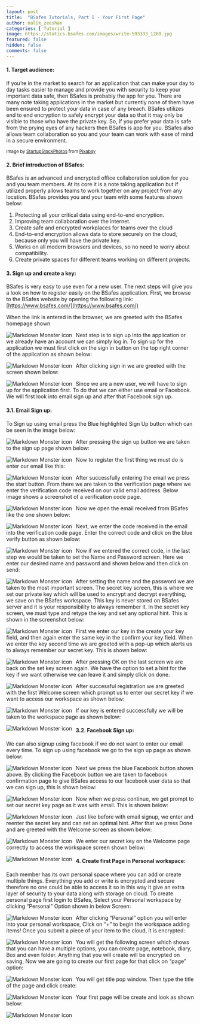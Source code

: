 ```yaml
---
layout: post
title:  "BSafes Tutorials, Part I - Your First Page"
author: malik_zeeshan 
categories: [ Tutorial ]
image: https://statics.bsafes.com/images/write-593333_1280.jpg 
featured: false 
hidden: false
comments: false
---
```


#### 1. Target audience: 
If you’re in the market to search for an application that can make your day to day tasks easier to manage and provide you with security to keep your important data safe, then BSafes is probably the app for you. There are many note taking applications in the market but currently none of them have been ensured to protect your data in case of any breach. BSafes utilizes end to end encryption to safely encrypt your data so that it may only be visible to those who have the private key. So, if you prefer your data is safe from the prying eyes of any hackers then BSafes is app for you. BSafes also allows team collaboration so you and your team can work with ease of mind in a secure environment.

<sup>Image by <a href="https://pixabay.com/users/StartupStockPhotos-690514/?utm_source=link-attribution&amp;utm_medium=referral&amp;utm_campaign=image&amp;utm_content=593333">StartupStockPhotos</a> from <a href="https://pixabay.com/?utm_source=link-attribution&amp;utm_medium=referral&amp;utm_campaign=image&amp;utm_content=593333">Pixabay</a></sup>

#### 2. Brief introduction of BSafes:
BSafes is an advanced and encrypted office collaboration solution for you and you team members. At its core it is a note taking application but if utilized properly allows teams to work together on any project from any location. BSafes provides you and your team with some features shown below:
1. Protecting all your critical data using end-to-end encryption.
2. Improving team collaboration over the internet.
3. Create safe and encrypted workplaces for teams over the cloud
4. End-to-end encryption allows data to store securely on the cloud, because only you will have the private key.
5. Works on all modern browsers and devices, so no need to worry about compatibility.
6. Create private spaces for different teams working on different projects.

#### 3. Sign up and create a key:
BSafes is very easy to use even for a new user. The next steps will give you a look on how to register easily on the BSafes application.
First, we browse to the BSafes website by opening the following link: [https://www.bsafes.com/](https://www.bsafes.com/)
 
When the link is entered in the browser, we are greeted with the BSafes homepage shown 

<img src="https://statics.bsafes.com/images/Tutorial_3-1.png"
     alt="Markdown Monster icon"
     style="float: left; margin-right: 10px;" />

Next step is to sign up into the application or we already have an account we can simply log in. To sign up for the application we must first click on the sign in button on the top right corner of the application as shown below:

<img src="https://statics.bsafes.com/images/Tutorial_3-2.png"
     alt="Markdown Monster icon"
     style="float: left; margin-right: 10px;" />

After clicking sign in we are greeted with the screen shown below:

<img src="https://statics.bsafes.com/images/Tutorial_3-3.png"
     alt="Markdown Monster icon"
     style="float: left; margin-right: 10px;" />

Since we are a new user, we will have to sign up for the application first. To do that we can either use email or Facebook. We will first look into email sign up and after that Facebook sign up.

#### 3.1. Email Sign up: 
To Sign up using email press the Blue highlighted Sign Up button which can be seen in the image below:

<img src="https://statics.bsafes.com/images/Tutorial_3-1-1.png"
     alt="Markdown Monster icon"
     style="float: left; margin-right: 10px;" />

After pressing the sign up button we are taken to the sign up page shown below:

<img src="https://statics.bsafes.com/images/Tutorial_3-1-2.png"
     alt="Markdown Monster icon"
     style="float: left; margin-right: 10px;" />
Now to register the first thing we must do is enter our email like this:

<img src="https://statics.bsafes.com/images/Tutorial_3-1-3.png"
     alt="Markdown Monster icon"
     style="float: left; margin-right: 10px;" />
After successfully entering the email we press the start button. From there we are taken to the verification page where we enter the verification code received on our valid email address. Below image shows a screenshot of a verification code page.

<img src="https://statics.bsafes.com/images/Tutorial_3-1-4.png"
     alt="Markdown Monster icon"
     style="float: left; margin-right: 10px;" />
Now we open the email received from BSafes like the one shown below:

<img src="https://statics.bsafes.com/images/Tutorial_3-1-5.png"
     alt="Markdown Monster icon"
     style="float: left; margin-right: 10px;" /> 
Next, we enter the code received in the email into the verification code page. Enter the correct code and click on the blue verify button as shown below:

<img src="https://statics.bsafes.com/images/Tutorial_3-1-6.png"
     alt="Markdown Monster icon"
     style="float: left; margin-right: 10px;" />
Now if we entered the correct code, in the last step we would be taken to set the Name and Password screen. Here we enter our desired name and password and shown below and then click on send:

<img src="https://statics.bsafes.com/images/Tutorial_3-1-7.png"
     alt="Markdown Monster icon"
     style="float: left; margin-right: 10px;" />
After setting the name and the password we are taken to the most important screen. The secret key screen, this is where we set our private key which will be used to encrypt and decrypt everything, we save on the BSafes workspace. This key is never stored on BSafes server and it is your responsibility to always remember it. In the secret key screen, we must type and retype the key and set any optional hint. This is shown in the screenshot below:

<img src="https://statics.bsafes.com/images/Tutorial_3-1-8.png"
     alt="Markdown Monster icon"
     style="float: left; margin-right: 10px;" />

First we enter our key in the create your key field, and then again enter the same key in the confirm your key field. When we enter the key second time we are greeted with a pop-up which alerts us to always remember our secret key. This is shown below:

<img src="https://statics.bsafes.com/images/Tutorial_3-1-9.png"
     alt="Markdown Monster icon"
     style="float: left; margin-right: 10px;" />

After pressing OK on the last screen we are back on the set key screen again. We have the option to set a hint for the key if we want otherwise we can leave it and simply click on done.

<img src="https://statics.bsafes.com/images/Tutorial_3-1-10.png"
     alt="Markdown Monster icon"
     style="float: left; margin-right: 10px;" />

After successful registration we are greeted with the first Welcome screen which prompt us to enter our secret key if we want to access our workspace as shown below:

<img src="https://statics.bsafes.com/images/Tutorial_3-1-11.png"
     alt="Markdown Monster icon"
     style="float: left; margin-right: 10px;" />

If our key is entered successfully we will be taken to the workspace page as shown below:

<img src="https://statics.bsafes.com/images/Tutorial_3-1-12.png"
     alt="Markdown Monster icon"
     style="float: left; margin-right: 10px;" />

#### 3.2. Facebook Sign up:
We can also signup using facebook if we do not want to enter our email every time. To sign up using facebook we go to the sign up page as shown below:

<img src="https://statics.bsafes.com/images/Tutorial_3-2-1.png"
     alt="Markdown Monster icon"
     style="float: left; margin-right: 10px;" />

Next we press the blue Facebook button shown above. By clicking the Facebook button we are taken to facebook confirmation page to give BSafes access to our facebook user data so that we can sign up, this is shown below:

<img src="https://statics.bsafes.com/images/Tutorial_3-2-2.png"
     alt="Markdown Monster icon"
     style="float: left; margin-right: 10px;" />

Now when we press continue, we get prompt to set our secret key page as it was with email. This is shown below:

<img src="https://statics.bsafes.com/images/Tutorial_3-2-3.png"
     alt="Markdown Monster icon"
     style="float: left; margin-right: 10px;" />

Just like before with email signup, we enter and reenter the secret key and can set an optimal hint. After that we press Done and are greeted with the Welcome screen as shown below:

<img src="https://statics.bsafes.com/images/Tutorial_3-2-4.png"
     alt="Markdown Monster icon"
     style="float: left; margin-right: 10px;" />

We enter our secret key on the Welcome page correctly to access the workspace screen shown below:

<img src="https://statics.bsafes.com/images/Tutorial_3-2-5.png"
     alt="Markdown Monster icon"
     style="float: left; margin-right: 10px;" />

#### 4. Create first Page in Personal workspace:
 
Each member has its own personal space where you can add or create multiple things. Everything you add or write is encrypted and secure therefore no one could be able to access it so in this way it give an extra layer of security to your data along with storage on cloud. 
To create personal page first login to BSafes, Select your Personal workspace by clicking “Personal” Option shown in below Screen:

<img src="https://statics.bsafes.com/images/Tutorial_4-1.png"
     alt="Markdown Monster icon"
     style="float: left; margin-right: 10px;" />

After clicking “Personal” option you will enter into your personal workspace, Click on “+” to begin the workspace adding items! Once you submit a piece of your item to the cloud, it is encrypted:

<img src="https://statics.bsafes.com/images/Tutorial_4-2.png"
     alt="Markdown Monster icon"
     style="float: left; margin-right: 10px;" />

You will get the following screen which shows that you can have a multiple options, you can create page, notebook, diary, Box and even folder. Anything that you will create will be encrypted on saving, Now we are going to create our first page for that click on “page” option:

<img src="https://statics.bsafes.com/images/Tutorial_4-3.png"
     alt="Markdown Monster icon"
     style="float: left; margin-right: 10px;" />

You will get title pop window. Then type the title of the page and click create:

<img src="https://statics.bsafes.com/images/Tutorial_4-4.png"
     alt="Markdown Monster icon"
     style="float: left; margin-right: 10px;" />

Your first page will be create and look as shown below:

<img src="https://statics.bsafes.com/images/Tutorial_4-5.png"
     alt="Markdown Monster icon"
     style="float: left; margin-right: 10px;" />
